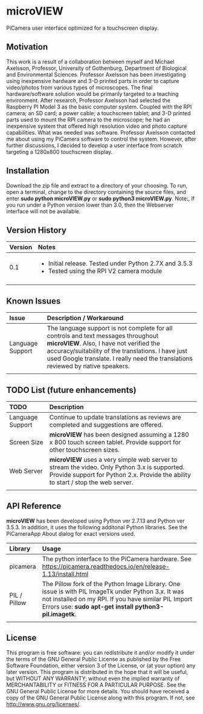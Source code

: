 # microVIEW
PiCamera user interface optimized for a touchscreen display. 

## Motivation

This work is a result of a collaboration between myself and Michael Axelsson, Professor, University of Gothenburg, Department of Biological and Environmental Sciences. Professor Axelsson has been investigating using inexpensive hardware and 3-D printed parts in order to capture video/photos from various types of microscopes. The final hardware/software solution would be primarily targeted to a teaching environment. After research, Professor Axelsson had selected the Raspberry PI Model 3 as the basic computer system. Coupled with the RPI camera; an SD card; a power cable; a touchscreen tablet; and 3-D printed parts used to mount the RPI camera to the microscope; he had an inexpensive system that offered high resolution video and photo capture capabilities. What was needed was software. Professor Axelsson contacted me about using my PiCamera software <INSERT LINK> to control the system. However, after further discussions, I decided to develop a user interface from scratch targeting a 1280x800 touchscreen display.

## Installation

Download the zip file and extract to a directory of your choosing. To run, open a terminal, change to the directory containing the source files, and enter **sudo python microVIEW.py** or **sudo python3 microVIEW.py**.  Note:, if you run under a Python version lower than 3.0, then the Webserver interface will not be available.

## Version History

| Version    | Notes                               |
| :--------- | :----------------------------------------------------- |
| 0.1 | <ul><li>Initial release. Tested under Python 2.7X and 3.5.3</li><li>Tested using the RPI V2 camera module </li></ul> |
| | |

## Known Issues

| Issue      | Description / Workaround                               |
| :--------- | :----------------------------------------------------- |
| Language Support | The language support is not complete for all controls and text messages throughout **microVIEW**. Also, I have not verified the accuracy/suitability of the translations. I have just used Google translate. I really need the translations reviewed by native speakers. |
| | |

## TODO List (future enhancements)

| TODO       | Description                               |
| :--------- | :----------------------------------------------------- |
| Language Support | Continue to update translations as reviews are completed and suggestions are offered.|
| Screen Size | **microVIEW** has been designed assuming a 1280 x 800 touch screen tablet. Provide support for other touchscreen sizes. |
| Web Server | **microVIEW** uses a very simple web server to stream the video. Only Python 3.x is supported. Provide support for Python 2.x. Provide the ability to start / stop the web server. |
| | |

## API Reference

**microVIEW** has been developed using Python ver 2.7.13 and Python ver 3.5.3. In addition, it uses the following additonal Python libraries. See the PiCameraApp About dialog for exact versions used.

| Library    | Usage                                               |
| :--------- | :-------------------------------------------------- |
| picamera   | The python interface to the PiCamera hardware. See https://picamera.readthedocs.io/en/release-1.13/install.html |
| PIL / Pillow | The Pillow fork of the Python Image Library. One issue is with PIL ImageTk under Python 3.x. It was not installed on my RPI. If you have similar PIL Import Errors use:  **sudo apt-get install python3-pil.imagetk**. |
|     |    | 

## License

This program is free software: you can redistribute it and/or modify it under the terms of the GNU General Public License as published by the Free Software Foundation, either version 3 of the License, or (at your option) any later version. This program is distributed in the hope that it will be useful, but WITHOUT ANY WARRANTY; without even the implied warranty of MERCHANTABILITY or FITNESS FOR A PARTICULAR PURPOSE. See the GNU General Public License for more details. You should have received a copy of the GNU General Public License along with this program. If not, see http://www.gnu.org/licenses/.

